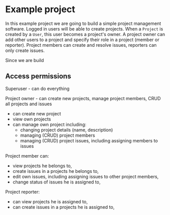 # Example project

In this example project we are going to build a simple project management software.
Logged in users will be able to create projects. When a `Project` is created by a `User`, this user becomes a project's owner.
A project owner can add other users to a project and specify their role in a project (member or reporter).
Project members can create and resolve issues, reporters can only create issues.

Since we are build

## Access permissions

Superuser - can do everything

Project owner - can create new projects, manage project members, CRUD all projects and issues

- can create new project
- view own projects
- can manage own project including:
  - changing project details (name, description)
  - managing (CRUD) project members
  - managing (CRUD) project issues, including assigning members to issues

Project member can:

- view projects he belongs to,
- create issues in a projects he belongs to,
- edit own issues, including assigning issues to other project members,
- change status of issues he is assigned to,

Project reporter:

- can view projects he is assigned to,
- can create issues in a projects he is assigned to,
